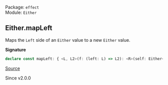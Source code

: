 Package: `effect`<br />
Module: `Either`<br />

## Either.mapLeft

Maps the `Left` side of an `Either` value to a new `Either` value.

**Signature**

```ts
declare const mapLeft: { <L, L2>(f: (left: L) => L2): <R>(self: Either<R, L>) => Either<R, L2>; <R, L, L2>(self: Either<R, L>, f: (left: L) => L2): Either<R, L2>; }
```

[Source](https://github.com/Effect-TS/effect/tree/main/packages/effect/src/Either.ts#L350)

Since v2.0.0